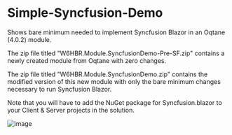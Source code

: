 # Simple-Syncfusion-Demo
Shows bare minimum needed to implement Syncfusion Blazor in an Oqtane (4.0.2) module.

The zip file titled "W6HBR.Module.SyncfusionDemo-Pre-SF.zip" contains a newly created module from Oqtane with zero changes.

The zip file titled "W6HBR.Module.SyncfusionDemo.zip" contains the modified version of this new module with only the bare minimum changes necessary to run Syncfusion Blazor.

Note that you will have to add the NuGet package for Syncfusion.blazor to your Client & Server projects in the solution.

![image](https://github.com/W6HBR/Simple-Syncfusion-Demo/assets/7365166/9d5cc496-a352-4f4a-bfe5-ee247bccc7cf)
